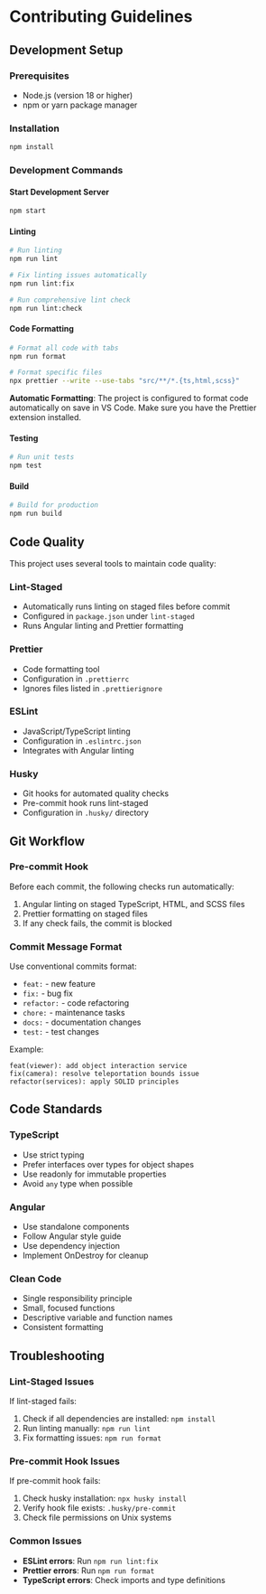 # Contributing Guidelines

## Development Setup

### Prerequisites

- Node.js (version 18 or higher)
- npm or yarn package manager

### Installation

```bash
npm install
```

### Development Commands

#### Start Development Server

```bash
npm start
```

#### Linting

```bash
# Run linting
npm run lint

# Fix linting issues automatically
npm run lint:fix

# Run comprehensive lint check
npm run lint:check
```

#### Code Formatting

```bash
# Format all code with tabs
npm run format

# Format specific files
npx prettier --write --use-tabs "src/**/*.{ts,html,scss}"
```

**Automatic Formatting**: The project is configured to format code automatically on save in VS Code. Make sure you have the Prettier extension installed.

#### Testing

```bash
# Run unit tests
npm test
```

#### Build

```bash
# Build for production
npm run build
```

## Code Quality

This project uses several tools to maintain code quality:

### Lint-Staged

- Automatically runs linting on staged files before commit
- Configured in `package.json` under `lint-staged`
- Runs Angular linting and Prettier formatting

### Prettier

- Code formatting tool
- Configuration in `.prettierrc`
- Ignores files listed in `.prettierignore`

### ESLint

- JavaScript/TypeScript linting
- Configuration in `.eslintrc.json`
- Integrates with Angular linting

### Husky

- Git hooks for automated quality checks
- Pre-commit hook runs lint-staged
- Configuration in `.husky/` directory

## Git Workflow

### Pre-commit Hook

Before each commit, the following checks run automatically:

1. Angular linting on staged TypeScript, HTML, and SCSS files
2. Prettier formatting on staged files
3. If any check fails, the commit is blocked

### Commit Message Format

Use conventional commits format:

- `feat:` - new feature
- `fix:` - bug fix
- `refactor:` - code refactoring
- `chore:` - maintenance tasks
- `docs:` - documentation changes
- `test:` - test changes

Example:

```
feat(viewer): add object interaction service
fix(camera): resolve teleportation bounds issue
refactor(services): apply SOLID principles
```

## Code Standards

### TypeScript

- Use strict typing
- Prefer interfaces over types for object shapes
- Use readonly for immutable properties
- Avoid `any` type when possible

### Angular

- Use standalone components
- Follow Angular style guide
- Use dependency injection
- Implement OnDestroy for cleanup

### Clean Code

- Single responsibility principle
- Small, focused functions
- Descriptive variable and function names
- Consistent formatting

## Troubleshooting

### Lint-Staged Issues

If lint-staged fails:

1. Check if all dependencies are installed: `npm install`
2. Run linting manually: `npm run lint`
3. Fix formatting issues: `npm run format`

### Pre-commit Hook Issues

If pre-commit hook fails:

1. Check husky installation: `npx husky install`
2. Verify hook file exists: `.husky/pre-commit`
3. Check file permissions on Unix systems

### Common Issues

- **ESLint errors**: Run `npm run lint:fix`
- **Prettier errors**: Run `npm run format`
- **TypeScript errors**: Check imports and type definitions
